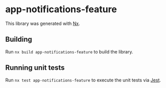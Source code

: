 # app-notifications-feature

This library was generated with [Nx](https://nx.dev).

## Building

Run `nx build app-notifications-feature` to build the library.

## Running unit tests

Run `nx test app-notifications-feature` to execute the unit tests via [Jest](https://jestjs.io).
